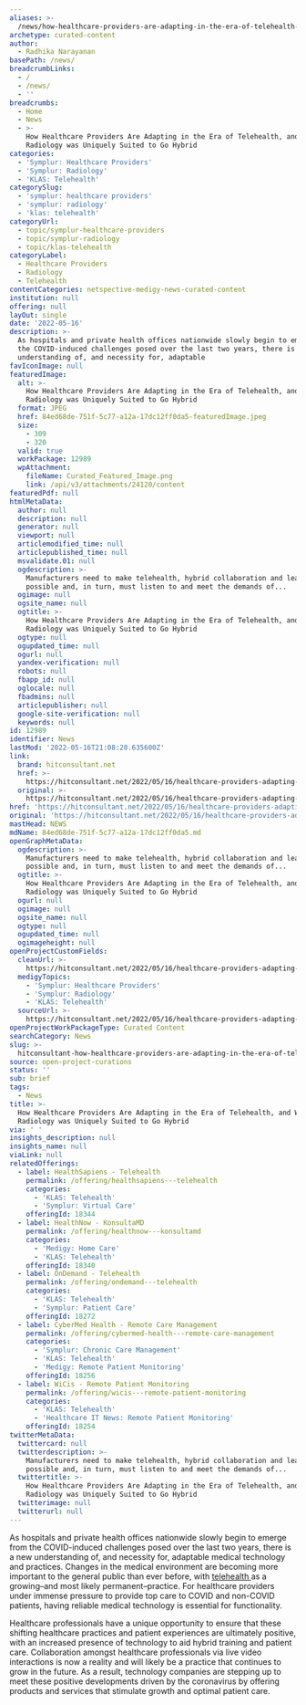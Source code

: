 ```yaml
---
aliases: >-
  /news/how-healthcare-providers-are-adapting-in-the-era-of-telehealth-and-why-radiology-was-uniquely-suited-to-go-hybrid
archetype: curated-content
author:
  - Radhika Narayanan
basePath: /news/
breadcrumbLinks:
  - /
  - /news/
  - ''
breadcrumbs:
  - Home
  - News
  - >-
    How Healthcare Providers Are Adapting in the Era of Telehealth, and Why
    Radiology was Uniquely Suited to Go Hybrid
categories:
  - 'Symplur: Healthcare Providers'
  - 'Symplur: Radiology'
  - 'KLAS: Telehealth'
categorySlug:
  - 'symplur: healthcare providers'
  - 'symplur: radiology'
  - 'klas: telehealth'
categoryUrl:
  - topic/symplur-healthcare-providers
  - topic/symplur-radiology
  - topic/klas-telehealth
categoryLabel:
  - Healthcare Providers
  - Radiology
  - Telehealth
contentCategories: netspective-medigy-news-curated-content
institution: null
offering: null
layOut: single
date: '2022-05-16'
description: >-
  As hospitals and private health offices nationwide slowly begin to emerge from
  the COVID-induced challenges posed over the last two years, there is a new
  understanding of, and necessity for, adaptable
favIconImage: null
featuredImage:
  alt: >-
    How Healthcare Providers Are Adapting in the Era of Telehealth, and Why
    Radiology was Uniquely Suited to Go Hybrid
  format: JPEG
  href: 84ed68de-751f-5c77-a12a-17dc12ff0da5-featuredImage.jpeg
  size:
    - 309
    - 320
  valid: true
  workPackage: 12989
  wpAttachment:
    fileName: Curated_Featured_Image.png
    link: /api/v3/attachments/24120/content
featuredPdf: null
htmlMetaData:
  author: null
  description: null
  generator: null
  viewport: null
  articlemodified_time: null
  articlepublished_time: null
  msvalidate.01: null
  ogdescription: >-
    Manufacturers need to make telehealth, hybrid collaboration and learning
    possible and, in turn, must listen to and meet the demands of...
  ogimage: null
  ogsite_name: null
  ogtitle: >-
    How Healthcare Providers Are Adapting in the Era of Telehealth, and Why
    Radiology was Uniquely Suited to Go Hybrid
  ogtype: null
  ogupdated_time: null
  ogurl: null
  yandex-verification: null
  robots: null
  fbapp_id: null
  oglocale: null
  fbadmins: null
  articlepublisher: null
  google-site-verification: null
  keywords: null
id: 12989
identifier: News
lastMod: '2022-05-16T21:08:20.635600Z'
link:
  brand: hitconsultant.net
  href: >-
    https://hitconsultant.net/2022/05/16/healthcare-providers-adapting-telehealth/
  original: >-
    https://hitconsultant.net/2022/05/16/healthcare-providers-adapting-telehealth/
href: 'https://hitconsultant.net/2022/05/16/healthcare-providers-adapting-telehealth/'
original: 'https://hitconsultant.net/2022/05/16/healthcare-providers-adapting-telehealth/'
mastHead: NEWS
mdName: 84ed68de-751f-5c77-a12a-17dc12ff0da5.md
openGraphMetaData:
  ogdescription: >-
    Manufacturers need to make telehealth, hybrid collaboration and learning
    possible and, in turn, must listen to and meet the demands of...
  ogtitle: >-
    How Healthcare Providers Are Adapting in the Era of Telehealth, and Why
    Radiology was Uniquely Suited to Go Hybrid
  ogurl: null
  ogimage: null
  ogsite_name: null
  ogtype: null
  ogupdated_time: null
  ogimageheight: null
openProjectCustomFields:
  cleanUrl: >-
    https://hitconsultant.net/2022/05/16/healthcare-providers-adapting-telehealth/
  medigyTopics:
    - 'Symplur: Healthcare Providers'
    - 'Symplur: Radiology'
    - 'KLAS: Telehealth'
  sourceUrl: >-
    https://hitconsultant.net/2022/05/16/healthcare-providers-adapting-telehealth/
openProjectWorkPackageType: Curated Content
searchCategory: News
slug: >-
  hitconsultant-how-healthcare-providers-are-adapting-in-the-era-of-telehealth-and-why-radiology-was-uniquely-suited-to-go-hybrid
source: open-project-curations
status: ''
sub: brief
tags:
  - News
title: >-
  How Healthcare Providers Are Adapting in the Era of Telehealth, and Why
  Radiology was Uniquely Suited to Go Hybrid
via: ' '
insights_description: null
insights_name: null
viaLink: null
relatedOfferings:
  - label: HealthSapiens - Telehealth
    permalink: /offering/healthsapiens---telehealth
    categories:
      - 'KLAS: Telehealth'
      - 'Symplur: Virtual Care'
    offeringId: 18344
  - label: HealthNow - KonsultaMD
    permalink: /offering/healthnow---konsultamd
    categories:
      - 'Medigy: Home Care'
      - 'KLAS: Telehealth'
    offeringId: 18340
  - label: OnDemand - Telehealth
    permalink: /offering/ondemand---telehealth
    categories:
      - 'KLAS: Telehealth'
      - 'Symplur: Patient Care'
    offeringId: 18272
  - label: CyberMed Health - Remote Care Management
    permalink: /offering/cybermed-health---remote-care-management
    categories:
      - 'Symplur: Chronic Care Management'
      - 'KLAS: Telehealth'
      - 'Medigy: Remote Patient Monitoring'
    offeringId: 18256
  - label: WiCis - Remote Patient Monitoring
    permalink: /offering/wicis---remote-patient-monitoring
    categories:
      - 'KLAS: Telehealth'
      - 'Healthcare IT News: Remote Patient Monitoring'
    offeringId: 18254
twitterMetaData:
  twittercard: null
  twitterdescription: >-
    Manufacturers need to make telehealth, hybrid collaboration and learning
    possible and, in turn, must listen to and meet the demands of...
  twittertitle: >-
    How Healthcare Providers Are Adapting in the Era of Telehealth, and Why
    Radiology was Uniquely Suited to Go Hybrid
  twitterimage: null
  twitterurl: null
---
```

<p>As hospitals and private health offices nationwide slowly begin to emerge from the COVID-induced challenges posed over the last two years, there is a new understanding of, and necessity for, adaptable medical technology and practices. Changes in the medical environment are becoming more important to the general public than ever before, with <a href="https://hitconsultant.net/category/technology/telehealth-2/">telehealth </a>as a growing–and most likely permanent–practice. For healthcare providers under immense pressure to provide top care to COVID and non-COVID patients, having reliable medical technology is essential for functionality.&nbsp;</p><p>Healthcare professionals have a unique opportunity to ensure that these shifting healthcare practices and patient experiences are ultimately positive, with an increased presence of technology to aid hybrid training and patient care. Collaboration amongst healthcare professionals via live video interactions is now a reality and will likely be a practice that continues to grow in the future. As a result, technology companies are stepping up to meet these positive developments driven by the coronavirus by offering products and services that stimulate growth and optimal patient care.&nbsp;</p>